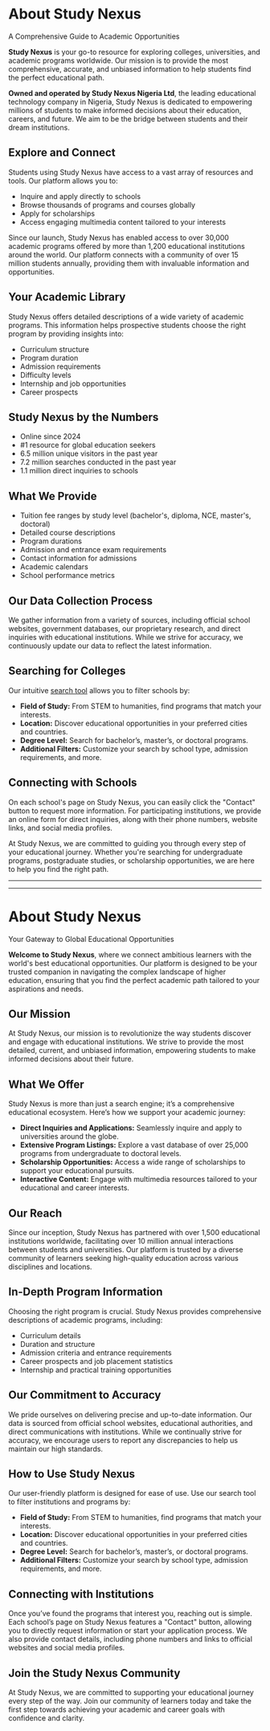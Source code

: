 # About Study Nexus
A Comprehensive Guide to Academic Opportunities

**Study Nexus** is your go-to resource for exploring colleges, universities, and academic programs worldwide. Our mission is to provide the most comprehensive, accurate, and unbiased information to help students find the perfect educational path.

**Owned and operated by Study Nexus Nigeria Ltd**, the leading educational technology company in Nigeria, Study Nexus is dedicated to empowering millions of students to make informed decisions about their education, careers, and future. We aim to be the bridge between students and their dream institutions.

## Explore and Connect

Students using Study Nexus have access to a vast array of resources and tools. Our platform allows you to:
- Inquire and apply directly to schools
- Browse thousands of programs and courses globally
- Apply for scholarships
- Access engaging multimedia content tailored to your interests

Since our launch, Study Nexus has enabled access to over 30,000 academic programs offered by more than 1,200 educational institutions around the world. Our platform connects with a community of over 15 million students annually, providing them with invaluable information and opportunities.

## Your Academic Library

Study Nexus offers detailed descriptions of a wide variety of academic programs. This information helps prospective students choose the right program by providing insights into:
- Curriculum structure
- Program duration
- Admission requirements
- Difficulty levels
- Internship and job opportunities
- Career prospects

## Study Nexus by the Numbers

- Online since 2024
- #1 resource for global education seekers
- 6.5 million unique visitors in the past year
- 7.2 million searches conducted in the past year
- 1.1 million direct inquiries to schools

## What We Provide

- Tuition fee ranges by study level (bachelor's, diploma, NCE, master's, doctoral)
- Detailed course descriptions
- Program durations
- Admission and entrance exam requirements
- Contact information for admissions
- Academic calendars
- School performance metrics

## Our Data Collection Process

We gather information from a variety of sources, including official school websites, government databases, our proprietary research, and direct inquiries with educational institutions. While we strive for accuracy, we continuously update our data to reflect the latest information.

## Searching for Colleges

Our intuitive [search tool](/search) allows you to filter schools by:
- **Field of Study:** From STEM to humanities, find programs that match your interests.
- **Location:** Discover educational opportunities in your preferred cities and countries.
- **Degree Level:** Search for bachelor’s, master’s, or doctoral programs.
- **Additional Filters:** Customize your search by school type, admission requirements, and more.

## Connecting with Schools

On each school's page on Study Nexus, you can easily click the "Contact" button to request more information. For participating institutions, we provide an online form for direct inquiries, along with their phone numbers, website links, and social media profiles.

At Study Nexus, we are committed to guiding you through every step of your educational journey. Whether you're searching for undergraduate programs, postgraduate studies, or scholarship opportunities, we are here to help you find the right path.

---
---



# About Study Nexus
Your Gateway to Global Educational Opportunities

**Welcome to Study Nexus**, where we connect ambitious learners with the world's best educational opportunities. Our platform is designed to be your trusted companion in navigating the complex landscape of higher education, ensuring that you find the perfect academic path tailored to your aspirations and needs.

## Our Mission

At Study Nexus, our mission is to revolutionize the way students discover and engage with educational institutions. We strive to provide the most detailed, current, and unbiased information, empowering students to make informed decisions about their future.

## What We Offer

Study Nexus is more than just a search engine; it’s a comprehensive educational ecosystem. Here’s how we support your academic journey:
- **Direct Inquiries and Applications:** Seamlessly inquire and apply to universities around the globe.
- **Extensive Program Listings:** Explore a vast database of over 25,000 programs from undergraduate to doctoral levels.
- **Scholarship Opportunities:** Access a wide range of scholarships to support your educational pursuits.
- **Interactive Content:** Engage with multimedia resources tailored to your educational and career interests.

## Our Reach

Since our inception, Study Nexus has partnered with over 1,500 educational institutions worldwide, facilitating over 10 million annual interactions between students and universities. Our platform is trusted by a diverse community of learners seeking high-quality education across various disciplines and locations.

## In-Depth Program Information

Choosing the right program is crucial. Study Nexus provides comprehensive descriptions of academic programs, including:
- Curriculum details
- Duration and structure
- Admission criteria and entrance requirements
- Career prospects and job placement statistics
- Internship and practical training opportunities

## Our Commitment to Accuracy

We pride ourselves on delivering precise and up-to-date information. Our data is sourced from official school websites, educational authorities, and direct communications with institutions. While we continually strive for accuracy, we encourage users to report any discrepancies to help us maintain our high standards.

## How to Use Study Nexus

Our user-friendly platform is designed for ease of use. Use our search tool to filter institutions and programs by:
- **Field of Study:** From STEM to humanities, find programs that match your interests.
- **Location:** Discover educational opportunities in your preferred cities and countries.
- **Degree Level:** Search for bachelor’s, master’s, or doctoral programs.
- **Additional Filters:** Customize your search by school type, admission requirements, and more.

## Connecting with Institutions

Once you’ve found the programs that interest you, reaching out is simple. Each school’s page on Study Nexus features a "Contact" button, allowing you to directly request information or start your application process. We also provide contact details, including phone numbers and links to official websites and social media profiles.

## Join the Study Nexus Community

At Study Nexus, we are committed to supporting your educational journey every step of the way. Join our community of learners today and take the first step towards achieving your academic and career goals with confidence and clarity.
